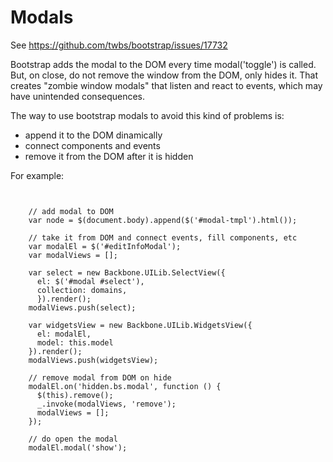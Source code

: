 # Modals

See https://github.com/twbs/bootstrap/issues/17732

Bootstrap adds the modal to the DOM every time modal('toggle') is called.
But, on close, do not remove the window from the DOM, only hides it. That creates "zombie window modals" that listen and react to events, which may have unintended consequences.

The way to use bootstrap modals to avoid this kind of problems is:

- append it to the DOM dinamically
- connect components and events
- remove it from the DOM after it is hidden

For example:

<pre><code>

    // add modal to DOM
    var node = $(document.body).append($('#modal-tmpl').html());

    // take it from DOM and connect events, fill components, etc
    var modalEl = $('#editInfoModal');
    var modalViews = [];

    var select = new Backbone.UILib.SelectView({
      el: $('#modal #select'),
      collection: domains,
      }).render();
    modalViews.push(select);

    var widgetsView = new Backbone.UILib.WidgetsView({
      el: modalEl,
      model: this.model
    }).render();
    modalViews.push(widgetsView);

    // remove modal from DOM on hide
    modalEl.on('hidden.bs.modal', function () {
      $(this).remove();
      _.invoke(modalViews, 'remove');
      modalViews = [];
    });

    // do open the modal
    modalEl.modal('show');

</pre></code>
